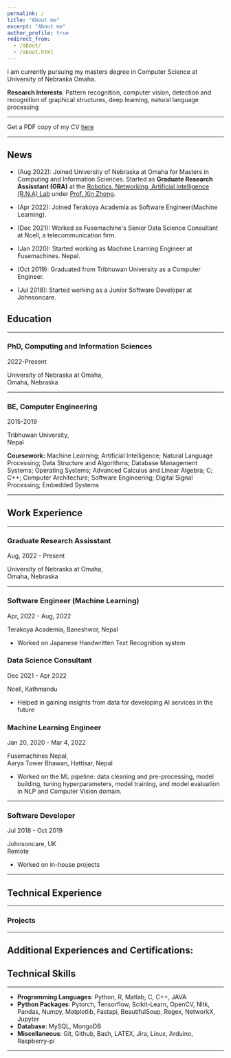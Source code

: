```yaml
---
permalink: /
title: "About me"
excerpt: "About me"
author_profile: true
redirect_from: 
  - /about/
  - /about.html
---
```


I am currently pursuing my masters degree in Computer Science at University of Nebraska Omaha.

**Research Interests**: Pattern recognition, computer vision, detection and recognition of graphical structures, deep
learning, natural language processing

---

Get a PDF copy of my CV [here](/files/Bishwa_Karki_CV.pdf)

---

## News

- (Aug 2022): Joined University of Nebraska at Omaha for Masters in Computing and Information Sciences.
    Started as **Graduate Research Assisstant (GRA)**  at the [Robotics, Networking, Artificial intelligence (R.N.A) Lab](https://sites.google.com/view/rna-uno/home) under [Prof.
    Xin Zhong](https://sites.google.com/view/xin-zhong/home?authuser=0).

- (Apr 2022): Joined Terakoya Academia as Software Engineer(Machine Learning).

- (Dec 2021): Worked as Fusemachine's Senior Data Science Consultant at Ncell, a telecommunication firm. 

- (Jan 2020): Started working as Machine Learning Engineer at Fusemachines.
    Nepal.

- (Oct 2019): Graduated from Tribhuwan University as a Computer Engineer.

- (Jul 2018): Started working as a Junior Software Developer at Johnsoncare.

## Education

---

### PhD, Computing and Information Sciences

2022-Present

University of Nebraska at Omaha, <br> 
Omaha, Nebraska

---

### BE, Computer Engineering

2015-2019

Tribhuwan University, <br> 
Nepal


**Coursework:** Machine Learning; Artificial Intelligence; Natural Language Processing; Data Structure and Algorithms;
Database Management Systems; Operating Systems; Advanced Calculus and Linear Algebra; C; C++; Computer Architecture;
Software Engineering; Digital Signal Processing; Embedded Systems

---

## Work Experience

---

### Graduate Research Assisstant

Aug, 2022 - Present 

University of Nebraska at Omaha, <br> 
Omaha, Nebraska

---
### Software Engineer (Machine Learning)

Apr, 2022 - Aug, 2022

Terakoya Academia, Baneshwor, Nepal
- Worked on Japanese Handwritten Text Recognition system

### Data Science Consultant
Dec 2021 - Apr 2022

Ncell, Kathmandu
- Helped in gaining insights from data for developing AI services in the future

### Machine Learning Engineer

Jan 20, 2020 - Mar 4, 2022

Fusemachines Nepal, <br> 
Aarya Tower Bhawan, Hattisar, Nepal

- Worked on the ML pipeline: data cleaning and pre-processing, model building, tuning hyperparameters, model
training, and model evaluation in NLP and Computer Vision domain.
---

### Software Developer

Jul 2018 - Oct 2019

Johnsoncare, UK <br> 
Remote

- Worked on in-house projects

---

## Technical Experience

---

### Projects

---

## Additional Experiences and Certifications:


## Technical Skills
 
---

- **Programming Languages**: Python, R, Matlab, C, C++, JAVA
- **Python Packages**: Pytorch, Tensorflow, Scikit-Learn, OpenCV, Nltk, Pandas, Numpy, Matplotlib, Fastapi, BeautifulSoup, Regex, NetworkX, Jupyter
- **Database**: MySQL, MongoDB
- **Miscellaneous**: Git, Github, Bash, LATEX, Jira, Linux, Arduino, Raspberry-pi

---

